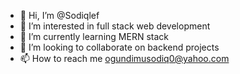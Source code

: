 - 👋 Hi, I’m @Sodiqlef
- 👀 I’m interested in full stack web development 
- 🌱 I’m currently learning MERN stack
- 💞️ I’m looking to collaborate on backend projects 
- 📫 How to reach me ogundimusodiq0@yahoo.com

<!---
Sodiqlef/Sodiqlef is a ✨ special ✨ repository because its `README.md` (this file) appears on your GitHub profile.
You can click the Preview link to take a look at your changes.
--->
